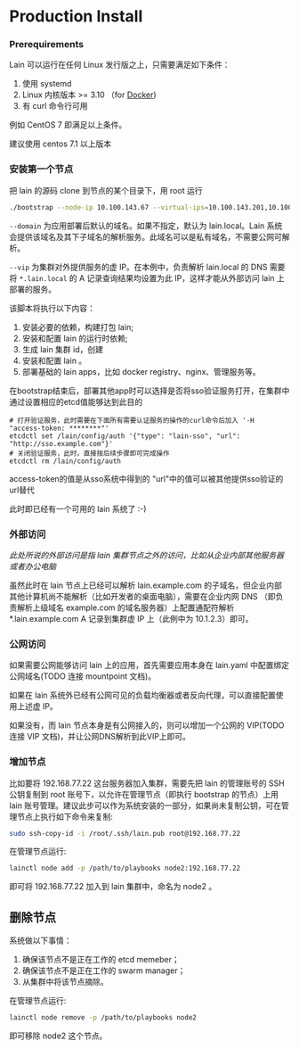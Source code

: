 # Production Install

### Prerequirements

Lain 可以运行在任何 Linux 发行版之上，只需要满足如下条件：

1. 使用 systemd
1. Linux 内核版本 >= 3.10 （for [Docker](https://www.docker.com/))
1. 有 curl 命令行可用

例如 CentOS 7 即满足以上条件。

建议使用 centos 7.1 以上版本

### 安装第一个节点

把 lain 的源码 clone 到节点的某个目录下，用 root 运行

```sh
./bootstrap --node-ip 10.100.143.67 --virtual-ips=10.100.143.201,10.100.143.202,10.100.143.203 --domain lain.example.com --net-interface eth0
```

`--domain` 为应用部署后默认的域名。如果不指定，默认为 lain.local。Lain 系统会提供该域名及其下子域名的解析服务。此域名可以是私有域名，不需要公网可解析。

`--vip` 为集群对外提供服务的虚 IP。在本例中，负责解析 lain.local 的 DNS 需要将 `*.lain.local` 的 A 记录查询结果均设置为此 IP，这样才能从外部访问 lain 上部署的服务。

该脚本将执行以下内容：

1. 安装必要的依赖，构建打包 lain;
1. 安装和配置 lain 的运行时依赖;
1. 生成 lain 集群 id，创建
1. 安装和配置 lain 。
1. 部署基础的 lain apps，比如 docker registry、nginx、管理服务等。

在bootstrap结束后，部署其他app时可以选择是否将sso验证服务打开，在集群中通过设置相应的etcd值能够达到此目的
```
# 打开验证服务，此时需要在下面所有需要认证服务的操作的curl命令后加入 '-H "access-token: ********"'
etcdctl set /lain/config/auth '{"type": "lain-sso", "url": "http://sso.example.com"}'
# 关闭验证服务，此时，直接按后续步骤即可完成操作
etcdctl rm /lain/config/auth 
```
access-token的值是从sso系统中得到的
"url"中的值可以被其他提供sso验证的url替代

此时即已经有一个可用的 lain 系统了 :-)


### 外部访问

*此处所说的外部访问是指 lain 集群节点之外的访问，比如从企业内部其他服务器或者办公电脑*

虽然此时在 lain 节点上已经可以解析 lain.example.com 的子域名，但企业内部其他计算机尚不能解析（比如开发者的桌面电脑），需要在企业内网 DNS （即负责解析上级域名 example.com 的域名服务器）上配置通配符解析 \*.lain.example.com A 记录到集群虚 IP 上（此例中为 10.1.2.3）即可。

### 公网访问

如果需要公网能够访问 lain 上的应用，首先需要应用本身在 lain.yaml 中配置绑定公网域名(TODO 连接 mountpoint 文档)。

如果在 lain 系统外已经有公网可见的负载均衡器或者反向代理，可以直接配置使用上述虚 IP。

如果没有，而 lain 节点本身是有公网接入的，则可以增加一个公网的 VIP(TODO 连接 VIP 文档)，并让公网DNS解析到此VIP上即可。


### 增加节点

比如要将 192.168.77.22 这台服务器加入集群，需要先把 lain 的管理账号的 SSH 公钥复制到 root 账号下，以允许在管理节点（即执行 bootstrap 的节点）上用 lain 账号管理。建议此步可以作为系统安装的一部分，如果尚未复制公钥，可在管理节点上执行如下命令来复制:

```sh
sudo ssh-copy-id -i /root/.ssh/lain.pub root@192.168.77.22
```

在管理节点运行:

```sh
lainctl node add -p /path/to/playbooks node2:192.168.77.22
```

即可将 192.168.77.22 加入到 lain 集群中，命名为 node2 。


## 删除节点

系统做以下事情：

1. 确保该节点不是正在工作的 etcd memeber；
2. 确保该节点不是正在工作的 swarm manager；
3. 从集群中将该节点摘除。

在管理节点运行:

```sh
lainctl node remove -p /path/to/playbooks node2
```

即可移除 node2 这个节点。
